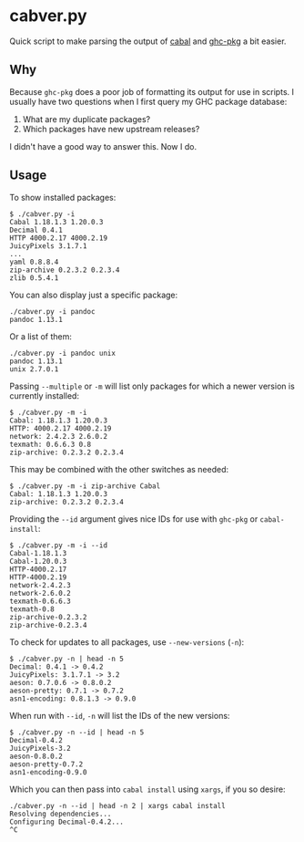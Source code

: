 # cabver.py

Quick script to make parsing the output of [cabal](https://www.haskell.org/cabal/) and [ghc-pkg](https://www.haskell.org/haskellwiki/Ghc-pkg) a bit easier.

## Why

Because `ghc-pkg` does a poor job of formatting its output for use in scripts. I usually have two questions when I first query my GHC package database:

1. What are my duplicate packages?
2. Which packages have new upstream releases?

I didn't have a good way to answer this. Now I do.

## Usage

To show installed packages:

```
$ ./cabver.py -i
Cabal 1.18.1.3 1.20.0.3
Decimal 0.4.1
HTTP 4000.2.17 4000.2.19
JuicyPixels 3.1.7.1
...
yaml 0.8.8.4
zip-archive 0.2.3.2 0.2.3.4
zlib 0.5.4.1
```

You can also display just a specific package:

```
./cabver.py -i pandoc
pandoc 1.13.1
```

Or a list of them:

```
./cabver.py -i pandoc unix
pandoc 1.13.1
unix 2.7.0.1
```

Passing `--multiple` or `-m` will list only packages for which a newer version is currently installed:

```
$ ./cabver.py -m -i
Cabal: 1.18.1.3 1.20.0.3
HTTP: 4000.2.17 4000.2.19
network: 2.4.2.3 2.6.0.2
texmath: 0.6.6.3 0.8
zip-archive: 0.2.3.2 0.2.3.4
```

This may be combined with the other switches as needed:

```
$ ./cabver.py -m -i zip-archive Cabal
Cabal: 1.18.1.3 1.20.0.3
zip-archive: 0.2.3.2 0.2.3.4
```

Providing the `--id` argument gives nice IDs for use with `ghc-pkg` or `cabal-install`:

```
$ ./cabver.py -m -i --id
Cabal-1.18.1.3
Cabal-1.20.0.3
HTTP-4000.2.17
HTTP-4000.2.19
network-2.4.2.3
network-2.6.0.2
texmath-0.6.6.3
texmath-0.8
zip-archive-0.2.3.2
zip-archive-0.2.3.4
```

To check for updates to all packages, use `--new-versions` (`-n`):

```
$ ./cabver.py -n | head -n 5
Decimal: 0.4.1 -> 0.4.2
JuicyPixels: 3.1.7.1 -> 3.2
aeson: 0.7.0.6 -> 0.8.0.2
aeson-pretty: 0.7.1 -> 0.7.2
asn1-encoding: 0.8.1.3 -> 0.9.0
```

When run with `--id`, `-n` will list the IDs of the new versions:

```
$ ./cabver.py -n --id | head -n 5
Decimal-0.4.2
JuicyPixels-3.2
aeson-0.8.0.2
aeson-pretty-0.7.2
asn1-encoding-0.9.0
```

Which you can then pass into `cabal install` using `xargs`, if you so desire:

```
./cabver.py -n --id | head -n 2 | xargs cabal install
Resolving dependencies...
Configuring Decimal-0.4.2...
^C
```
